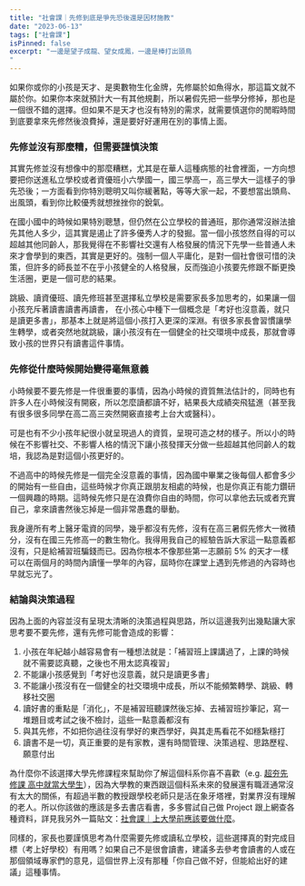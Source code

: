 ```yaml
---
title: "社會課｜先修到底是爭先恐後還是因材施教"
date: "2023-06-13"
tags: ["社會課"]
isPinned: false
excerpt: "一邊是望子成龍、望女成鳳，一邊是棒打出頭鳥
"
---
```

如果你或你的小孩是天才、是奧數物生化金牌，先修屬於如魚得水，那這篇文就不屬於你。如果你本來就預計大一有其他規劃，所以暑假先把一些學分修掉，那也是一個很不錯的選擇。但如果不是天才也沒有特別的需求，就需要慎選你的閒暇時間到底要拿來先修然後浪費掉，還是要好好運用在別的事情上面。

### 先修並沒有那麼糟，但需要謹慎決策
其實先修並沒有想像中的那麼糟糕，尤其是在華人這種病態的社會裡面，一方向想要把你送進私立學校或者資優班小六學國一，國三學高一，高三學大一這樣子的爭先恐後；一方面看到你特別聰明又叫你緩著點，等等大家一起，不要想當出頭鳥、出風頭，看到你比較優秀就想挫挫你的銳氣。

在國小國中的時候如果特別聰慧，但仍然在公立學校的普通班，那你通常沒辦法搶先其他人多少，這其實是遏止了許多優秀人才的發掘。當一個小孩悠然自得的可以超越其他同齡人，那我覺得在不影響社交還有人格發展的情況下先學一些普通人未來才會學到的東西，其實是更好的。強制一個人平庸化，是對一個社會很可惜的決策，但許多的師長並不在乎小孩健全的人格發展，反而強迫小孩要先修跟不斷更換生活圈，更是一個可悲的結果。

跳級、讀資優班、讀先修班甚至選擇私立學校是需要家長多加思考的，如果讓一個小孩充斥著讀書讀書再讀書， 在小孩心中種下一個概念是「考好也沒意義，就只是讀更多書」，那基本上就是將這個小孩打入更深的深淵。有很多家長會習慣讓學生轉學，或者突然地就跳級，讓小孩沒有在一個健全的社交環境中成長，那就會導致小孩的世界只有讀書這件事情。

### 先修從什麼時候開始變得毫無意義

小時候要不要先修是一件很重要的事情，因為小時候的資質無法估計的，同時也有許多人在小時候沒有開竅，所以怎麼讀都讀不好，結果長大成績突飛猛進（甚至我有很多很多同學在高二高三突然開竅直接考上台大或醫科）。

可是也有不少小孩年紀很小就呈現過人的資質，呈現可造之材的樣子。所以小的時候在不影響社交、不影響人格的情況下讓小孩發揮天分做一些超越其他同齡人的栽培，我認為是對這個小孩更好的。

不過高中的時候先修是一個完全沒意義的事情，因為國中畢業之後每個人都會多少的開始有一些自由，這些時候才你真正跟朋友相處的時候，也是你真正有能力鑽研一個興趣的時期。這時候先修只是在浪費你自由的時間，你可以拿他去玩或者充實自己，拿來讀書然後忘掉是一個非常愚蠢的舉動。

我身邊所有考上醫牙電資的同學，幾乎都沒有先修，沒有在高三暑假先修大一微積分，沒有在國三先修高一的數生物化。我得用我自己的經驗告訴大家這一點意義都沒有，只是給補習班騙錢而已。因為你根本不像那些第一志願前 5% 的天才一樣可以在兩個月的時間內讀懂一學年的內容，屆時你在課堂上遇到先修過的內容時也早就忘光了。

### 結論與決策過程
因為上面的內容並沒有呈現太清晰的決策過程與思路，所以這邊我列出幾點讓大家思考要不要先修，還有先修可能會造成的影響：

1. 小孩在年紀越小越容易會有一種想法就是：「補習班上課講過了，上課的時候就不需要認真聽，之後也不用太認真複習」
1. 不能讓小孩感覺到「考好也沒意義，就只是讀更多書」
1. 不能讓小孩沒有在一個健全的社交環境中成長，所以不能頻繁轉學、跳級、轉移社交圈
1. 讀好書的重點是「消化」，不是補習班聽課然後忘掉、去補習班抄筆記，寫一堆題目或考試之後不檢討，這些一點意義都沒有
1. 與其先修，不如把你過往沒有學好的東西學好，與其走馬看花不如穩紮穩打
1. 讀書不是一切，真正重要的是有家教，還有時間管理、決策過程、思路歷程、願意付出

為什麼你不該選擇大學先修課程來幫助你了解這個科系你喜不喜歡（e.g. [超夯先修課 高中就當大學生](https://www.englishok.com.tw/depth-coverage/cover-story/university-prerequisite)），因為大學教的東西跟這個科系未來的發展還有職涯通常沒有太大的關係，有超過半數的教授跟學校老師只是活在象牙塔裡，對業界沒有理解的老人。所以你該做的應該是多去書店看書，多多嘗試自己做 Project 跟上網查各種資料，詳見我另外一篇貼文：[社會課｜上大學前應該要做什麼](https://chihaolu.github.io/publication/article/prepare-for-university)。

同樣的，家長也要謹慎思考為什麼需要先修或讀私立學校，這些選擇真的對完成目標（考上好學校）有用嗎？如果自己不是很會讀書，建議多去參考會讀書的人或在那個領域專家們的意見，這個世界上沒有那種「你自己做不好，但能給出好的建議」這種事情。


